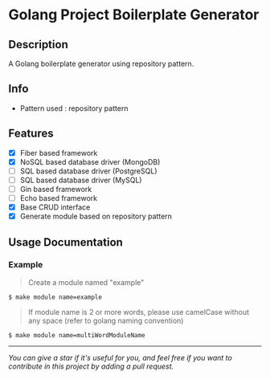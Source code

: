 # Golang Project Boilerplate Generator

## Description

A Golang boilerplate generator using repository pattern.

## Info

- Pattern used : repository pattern

## Features

- [x] Fiber based framework
- [x] NoSQL based database driver (MongoDB)
- [ ] SQL based database driver (PostgreSQL)
- [ ] SQL based database driver (MySQL)
- [ ] Gin based framework
- [ ] Echo based framework
- [x] Base CRUD interface
- [x] Generate module based on repository pattern

## Usage Documentation

### Example

> Create a module named "example"

`$ make module name=example`

> If module name is 2 or more words, please use camelCase without any space (refer to golang naming convention)

`$ make module name=multiWordModuleName`

---
*You can give a star if it's useful for you, and feel free if you want to contribute in this project by adding a pull request.*
